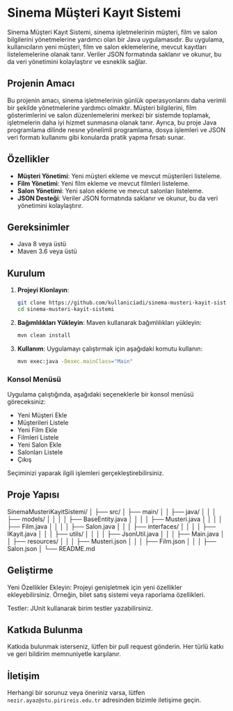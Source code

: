 # Sinema Müşteri Kayıt Sistemi

Sinema Müşteri Kayıt Sistemi, sinema işletmelerinin müşteri, film ve salon bilgilerini yönetmelerine yardımcı olan bir Java uygulamasıdır. Bu uygulama, kullanıcıların yeni müşteri, film ve salon eklemelerine, mevcut kayıtları listelemelerine olanak tanır. Veriler JSON formatında saklanır ve okunur, bu da veri yönetimini kolaylaştırır ve esneklik sağlar.

## Projenin Amacı

Bu projenin amacı, sinema işletmelerinin günlük operasyonlarını daha verimli bir şekilde yönetmelerine yardımcı olmaktır. Müşteri bilgilerini, film gösterimlerini ve salon düzenlemelerini merkezi bir sistemde toplamak, işletmelerin daha iyi hizmet sunmasına olanak tanır. Ayrıca, bu proje Java programlama dilinde nesne yönelimli programlama, dosya işlemleri ve JSON veri formatı kullanımı gibi konularda pratik yapma fırsatı sunar.

## Özellikler

- **Müşteri Yönetimi**: Yeni müşteri ekleme ve mevcut müşterileri listeleme.
- **Film Yönetimi**: Yeni film ekleme ve mevcut filmleri listeleme.
- **Salon Yönetimi**: Yeni salon ekleme ve mevcut salonları listeleme.
- **JSON Desteği**: Veriler JSON formatında saklanır ve okunur, bu da veri yönetimini kolaylaştırır.

## Gereksinimler

- Java 8 veya üstü
- Maven 3.6 veya üstü

## Kurulum

1. **Projeyi Klonlayın**:
    ```bash
    git clone https://github.com/kullaniciadi/sinema-musteri-kayit-sistemi.git
    cd sinema-musteri-kayit-sistemi
    ```

2. **Bağımlılıkları Yükleyin**:
    Maven kullanarak bağımlılıkları yükleyin:
    ```bash
    mvn clean install
    ```

3. **Kullanım**:
    Uygulamayı çalıştırmak için aşağıdaki komutu kullanın:
    ```bash
    mvn exec:java -Dexec.mainClass="Main"
    ```

### Konsol Menüsü

Uygulama çalıştığında, aşağıdaki seçeneklerle bir konsol menüsü göreceksiniz:

- Yeni Müşteri Ekle
- Müşterileri Listele
- Yeni Film Ekle
- Filmleri Listele
- Yeni Salon Ekle
- Salonları Listele
- Çıkış

Seçiminizi yaparak ilgili işlemleri gerçekleştirebilirsiniz.

## Proje Yapısı

SinemaMusteriKayitSistemi/
│
├── src/
│   ├── main/
│   │   ├── java/
│   │   │   ├── models/
│   │   │   │   ├── BaseEntity.java
│   │   │   │   ├── Musteri.java
│   │   │   │   ├── Film.java
│   │   │   │   ├── Salon.java
│   │   │   ├── interfaces/
│   │   │   │   ├── IKayit.java
│   │   │   ├── utils/
│   │   │   │   ├── JsonUtil.java
│   │   │   ├── Main.java
│   │   ├── resources/
│   │   │   ├── Musteri.json
│   │   │   ├── Film.json
│   │   │   ├── Salon.json
│
└── README.md


## Geliştirme

Yeni Özellikler Ekleyin: Projeyi genişletmek için yeni özellikler ekleyebilirsiniz. Örneğin, bilet satış sistemi veya raporlama özellikleri.

Testler: JUnit kullanarak birim testler yazabilirsiniz.

## Katkıda Bulunma

Katkıda bulunmak isterseniz, lütfen bir pull request gönderin. Her türlü katkı ve geri bildirim memnuniyetle karşılanır.

## İletişim

Herhangi bir sorunuz veya öneriniz varsa, lütfen `nezir.ayaz@stu.pirireis.edu.tr` adresinden bizimle iletişime geçin.
